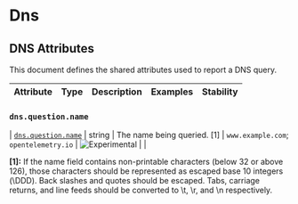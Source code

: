 <!--- Hugo front matter used to generate the website version of this page:
--->

<!-- NOTE: THIS FILE IS AUTOGENERATED. DO NOT EDIT BY HAND. -->
<!-- see templates/registry/markdown/attribute_namespace.md.j2 -->

# Dns

## DNS Attributes

This document defines the shared attributes used to report a DNS query.

| Attribute | Type | Description | Examples | Stability |
| --------- | ---- | ----------- | -------- | --------- |

### `dns.question.name`

<a id="`dns.question.name`"></a>

| [`dns.question.name`](#`dns.question.name`) | string | The name being queried. [1] | `www.example.com`; `opentelemetry.io` | ![Experimental](https://img.shields.io/badge/-experimental-blue) | |

**[1]:** If the name field contains non-printable characters (below 32 or above 126), those characters should be represented as escaped base 10 integers (\DDD). Back slashes and quotes should be escaped. Tabs, carriage returns, and line feeds should be converted to \t, \r, and \n respectively.
